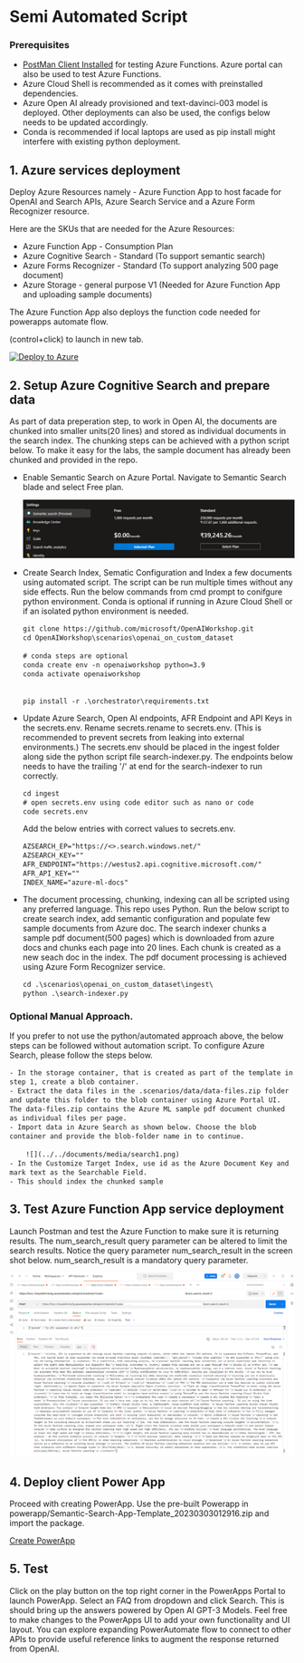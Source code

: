 # Semi Automated Script

### Prerequisites

* [PostMan Client Installed](https://www.postman.com/downloads/) for testing Azure Functions. Azure portal can also be used to test Azure Functions.  
* Azure Cloud Shell is recommended as it comes with preinstalled dependencies. 
* Azure Open AI already provisioned and text-davinci-003 model is deployed. Other deployments can also be used, the configs below needs to be updated accordingly.  
* Conda is recommended if local laptops are used as pip install might interfere with existing python deployment.



## 1. Azure services deployment

Deploy Azure Resources namely - Azure Function App to host facade for OpenAI and Search APIs, Azure Search Service and a Azure Form Recognizer resource.

Here are the SKUs that are needed for the Azure Resources:

- Azure Function App - Consumption Plan
- Azure Cognitive Search - Standard (To support semantic search)
- Azure Forms Recognizer - Standard (To support analyzing 500 page document)
- Azure Storage - general purpose V1 (Needed for Azure Function App and uploading sample documents)


The Azure Function App also deploys the function code needed for powerapps automate flow. 

(control+click) to launch in new tab.

[![Deploy to Azure](https://aka.ms/deploytoazurebutton)](https://portal.azure.com/#create/Microsoft.Template/uri/https%3A%2F%2Fraw.githubusercontent.com%2Fmicrosoft%2FOpenAIWorkshop%2Fanildwa-dev%2Fscenarios%2Fopenai_on_custom_dataset%2Fdeploy%2Fazure-deploy.json) 



## 2. Setup Azure Cognitive Search and prepare data

As part of data preperation step, to work in Open AI, the documents are chunked into smaller units(20 lines) and stored as individual documents in the search index. The chunking steps can be achieved with a python script below. 
To make it easy for the labs, the sample document has already been chunked and provided in the repo. 

* Enable Semantic Search on Azure Portal. Navigate to Semantic Search blade and select Free plan. 
    
    ![](../../documents/media/enable-semantic-search.png)

*   Create Search Index, Sematic Configuration and Index a few documents using automated script. The script can be run multiple times without any side effects.
    Run the below commands from cmd prompt to conifgure python environment. Conda is optional if running in Azure Cloud Shell or if an isolated python environment is needed. 

        
        git clone https://github.com/microsoft/OpenAIWorkshop.git
        cd OpenAIWorkshop\scenarios\openai_on_custom_dataset
        
        # conda steps are optional
        conda create env -n openaiworkshop python=3.9 
        conda activate openaiworkshop
        
        
        pip install -r .\orchestrator\requirements.txt


*   Update Azure Search, Open AI endpoints, AFR Endpoint and API Keys in the secrets.env. 
    Rename secrets.rename to secrets.env. (This is recommended to prevent secrets from leaking into external environments.)
    The secrets.env should be placed in the ingest folder along side the python script file search-indexer.py.
    The endpoints below needs to have the trailing '/' at end for the search-indexer to run correctly.

        cd ingest
        # open secrets.env using code editor such as nano or code
        code secrets.env

    Add the below entries with correct values to secrets.env.

        AZSEARCH_EP="https://<>.search.windows.net/"
        AZSEARCH_KEY=""
        AFR_ENDPOINT="https://westus2.api.cognitive.microsoft.com/"
        AFR_API_KEY=""
        INDEX_NAME="azure-ml-docs"

*   The document processing, chunking, indexing can all be scripted using any preferred language. 
    This repo uses Python. Run the below script to create search index, add semantic configuration and populate few sample documents from Azure doc. 
    The search indexer chunks a sample pdf document(500 pages) which is downloaded from azure docs and chunks each page into 20 lines. Each chunk is created as a new seach doc in the index. The pdf document processing is achieved using Azure Form Recognizer service. 
    

        cd .\scenarios\openai_on_custom_dataset\ingest\
        python .\search-indexer.py
        

###   Optional Manual Approach. 
If you prefer to not use the python/automated approach above, the below steps can be followed without automation script. 
To configure Azure Search, please follow the steps below.

    - In the storage container, that is created as part of the template in step 1, create a blob container. 
    - Extract the data files in the .scenarios/data/data-files.zip folder and update this folder to the blob container using Azure Portal UI.   The data-files.zip contains the Azure ML sample pdf document chunked as individual files per page.  
    - Import data in Azure Search as shown below. Choose the blob container and provide the blob-folder name in to continue. 

        ![](../../documents/media/search1.png)
    - In the Customize Target Index, use id as the Azure Document Key and mark text as the Searchable Field. 
    - This should index the chunked sample

 

## 3. Test Azure Function App service deployment

Launch Postman and test the Azure Function to make sure it is returning results. The num_search_result query parameter can be altered to limit the search results. Notice the query parameter num_search_result in the screen shot below. num_search_result is a mandatory query parameter.


![](../../documents/media/postman.png)

## 4. Deploy client Power App

Proceed with creating PowerApp. Use the pre-built Powerapp in powerapp/Semantic-Search-App-Template_20230303012916.zip and import the package.

[Create PowerApp](PowerApp.md)

## 5. Test

Click on the play button on the top right corner in the PowerApps Portal to launch PowerApp.
Select an  FAQ from dropdown and click Search. This is should bring up the answers powered by Open AI GPT-3 Models. 
Feel free to make changes to the PowerApps UI to add your own functionality and UI layout. You can explore expanding PowerAutomate flow to connect to other APIs to provide useful reference links to augment the response returned from OpenAI.